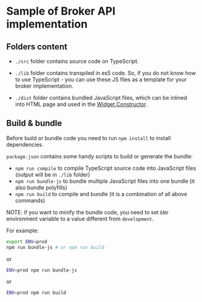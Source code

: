 # Sample of Broker API implementation

## Folders content

- `./src` folder contains source code on TypeScript.

- `./lib` folder contains transpiled in es5 code. So, if you do not know how to use TypeScript - you can use these JS files as a template for your broker implementation.

- `./dist` folder contains bundled JavaScript files, which can be inlined into HTML page and used in the [Widget Constructor](https://github.com/tradingview/charting_library/wiki/Widget-Constructor).

## Build & bundle

Before build or bundle code you need to run `npm install` to install dependencies.

`package.json` contains some handy scripts to build or generate the bundle:

- `npm run compile` to compile TypeScript source code into JavaScript files (output will be in `./lib` folder)
- `npm run bundle-js` to bundle multiple JavaScript files into one bundle (it also bundle polyfills)
- `npm run build` to compile and bundle (it is a combination of all above commands)

NOTE: if you want to minify the bundle code, you need to set `ENV` environment variable to a value different from `development`.

For example:

```bash
export ENV=prod
npm run bundle-js # or npm run build
```

or

```bash
ENV=prod npm run bundle-js
```

or

```bash
ENV=prod npm run build
```
